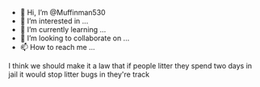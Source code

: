 - 👋 Hi, I’m @Muffinman530
- 👀 I’m interested in ...
- 🌱 I’m currently learning ...
- 💞️ I’m looking to collaborate on ...
- 📫 How to reach me ...

<!---
Muffinman530/Muffinman530 is a ✨ special ✨ repository because its `README.md` (this file) appears on your GitHub profile.
You can click the Preview link to take a look at your changes.
--->

I think we should make it a law that if people litter they spend two days in jail it would stop litter bugs in they're track
